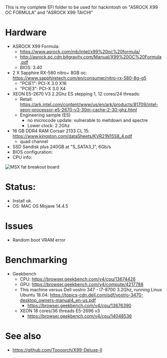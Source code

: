    This is my complete EFI folder to be used for hackintosh on "ASROCK X99 OC FORMULA" and "ASROCK X99 TAICHI"
   
# Hardware   
   * ASROCK X99 Formula: 
      * https://www.asrock.com/mb/intel/x99%20oc%20formula/
      * http://asrock.pc.cdn.bitgravity.com/Manual/X99%20OC%20Formula.pdf
      * BIOS: 3.40
   * 2 X Sapphire RX-580 nitro+ 8GB oc: https://www.sapphiretech.com/en/consumer/nitro-rx-580-8g-g5
      * "PCIE1": PCI-X 3.0 X16 
      * "PCIE3": PCI-X 3.0 X4
   * XEON E5-2670 V3 2.2Ghz ES stepping 1, 12 cores/24 threads:               
      * Retail: https://ark.intel.com/content/www/us/en/ark/products/81709/intel-xeon-processor-e5-2670-v3-30m-cache-2-30-ghz.html
      * Engineering sample (ES)
         * no microcode update: vulnerable to meltdown and spectre
         * Lower clock: 2.2Ghz
   * 16 GB DDR4 RAM Corsair 2133 CL 15: https://www.kingston.com/dataSheets/KVR21N15S8_4.pdf
      * quad channel
   * SSD Sandisk plus 240GB at "S_SATA3_1", 6Gb/s
   * BIOS configuration:
   * CPU info: <p align="center">
  <img src="https://github.com/rogeriomm/hackintosh-xeon-asrock_x99_formula-sapphire_rx580_nitro_8g/blob/master/images/screenshot_xeon.jpg?raw=true" alt="MSX fat breakout board"/>
</p>

# Status:
   * Install ok. 
   * OS: MAC OS Mojave 14.4.5
   
# Issues
   * Random boot VRAM error

# Benchmarking
   * Geekbench
      * CPU: https://browser.geekbench.com/v4/cpu/13674426
      * GPU: https://browser.geekbench.com/v4/compute/4217788
      * This machine versus Dell vostro 347 - I7-8700 3.2Ghz, running Linux Ubuntu 18.04: https://topics-cdn.dell.com/pdf/vostro-3470-desktop_owners-manual4_en-us.pdf
         * https://browser.geekbench.com/v4/cpu/13676390
      * XEON 18 cores/36 threads E5-2696 v3
         * https://browser.geekbench.com/v4/cpu/14048536
# See also
   * https://github.com/Toooorch/X99-Deluxe-II
